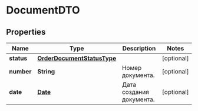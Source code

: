 

# DocumentDTO

## Properties

Name | Type | Description | Notes
------------ | ------------- | ------------- | -------------
**status** | [**OrderDocumentStatusType**](OrderDocumentStatusType.md) |  |  [optional]
**number** | **String** | Номер документа. |  [optional]
**date** | [**Date**](Date.md) | Дата создания документа. |  [optional]




